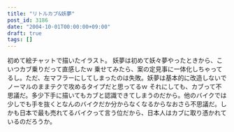 ```yaml
---
title: "リトルカブ&妖夢"
post_id: 3186
date: "2004-10-01T00:00:00+09:00"
draft: true
tags: []
---
```



初めて絵チャットで描いたイラスト。 妖夢は初めて妖々夢やったときから、こいつカブ乗りだって直感したｗ 乗せてみたら、案の定見事に一体化しちゃってるし。ただ、左マフラーにしてしまったのは失敗。妖夢は基本的に改造しないでノーマルのままテクで攻めるタイプだと思ってるｗ  それにしても、カブって不思議だ。多少下手に描いてもカブと認識できてしまうのだから。他のバイクでは少しでも手を抜くとなんのバイクだか分からなくなるからなおさら不思議だ。しかも日本で最も売れてるバイクって言う位だから、日本人はカブに取り憑かれているのだろうか。
